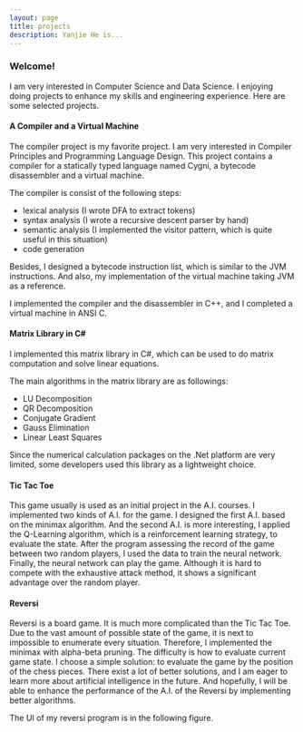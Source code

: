 ```yaml
---
layout: page
title: projects
description: Yanjie He is...
---
```


<h3> Welcome! </h3>
I am very interested in Computer Science and Data Science. I enjoying doing projects to enhance my skills and engineering experience. Here are some selected projects.

<h4> A Compiler and a Virtual Machine </h4>
The compiler project is my favorite project. I am very interested in Compiler Principles and Programming Language Design. This project contains a compiler for a statically typed language named Cygni, a bytecode disassembler and a virtual machine.

The compiler is consist of the following steps:

<ul>
<li> lexical analysis (I wrote DFA to extract tokens) </li>
<li> syntax analysis (I wrote a recursive descent parser by hand) </li>
<li> semantic analysis (I implemented the visitor pattern, which is quite useful in this situation) </li>
<li> code generation </li>
</ul>

Besides, I designed a bytecode instruction list, which is similar to the JVM instructions. And also, my
implementation of the virtual machine taking JVM as a reference.

I implemented the compiler and the disassembler in C++, and I completed a virtual machine in ANSI C.

<h4> Matrix Library in C# </h4>
I implemented this matrix library in C#, which can be used to do matrix computation and solve linear equations.

The main algorithms in the matrix library are  as followings:

<ul>
<li> LU Decomposition </li>
<li> QR Decomposition </li>
<li> Conjugate Gradient </li>
<li> Gauss Elimination </li>
<li> Linear Least Squares </li>
</ul>

Since the numerical calculation packages on the .Net platform are very limited, some developers used this library as a lightweight choice.

<h4> Tic Tac Toe </h4>
This game usually is used as an initial project in the A.I. courses. I implemented two kinds of A.I. for the game. I designed the first A.I. based on the minimax algorithm. And the second A.I. is more interesting, I applied the Q-Learning algorithm, which is a reinforcement learning strategy, to evaluate the state. After the program assessing the record of the game between two random players, I used the data to train the neural network. Finally, the neural network can play the game. Although it is hard to compete with the exhaustive attack method, it shows a significant advantage over the random player.

<h4> Reversi </h4>
Reversi is a board game. It is much more complicated than the Tic Tac Toe. Due to the vast amount of possible state of the game, it is next to impossible to enumerate every situation. Therefore, I implemented the minimax with alpha-beta pruning. The difficulty is how to evaluate current game state. I choose a simple solution: to evaluate the game by the position of the chess pieces. There exist a lot of better solutions, and I am eager to learn more about artificial intelligence in the future. And hopefully, I will be able to enhance the performance of the A.I. of the Reversi by implementing better algorithms.

The UI of my reversi program is in the following figure.
